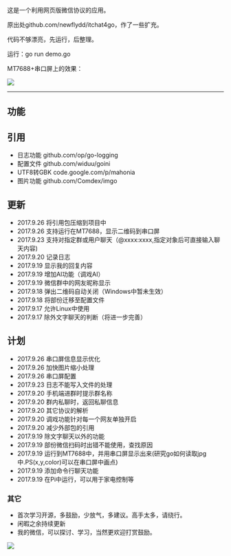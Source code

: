 这是一个利用网页版微信协议的应用。

原出处github.com/newflydd/itchat4go，作了一些扩充。

代码不够漂亮，先运行，后整理。

运行：go run demo.go

MT7688+串口屏上的效果：

![](https://github.com/soease/wx4go/blob/master/other/MT7688.jpg)

---

## 功能

## 引用
- 日志功能 github.com/op/go-logging
- 配置文件 github.com/widuu/goini
- UTF8转GBK code.google.com/p/mahonia
- 图片功能 github.com/Comdex/imgo

## 更新
- 2017.9.26 将引用包压缩到项目中
- 2017.9.26 支持运行在MT7688，显示二维码到串口屏
- 2017.9.23 支持对指定群或用户聊天（@xxxx:xxxx,指定对象后可直接输入聊天内容)
- 2017.9.20 记录日志
- 2017.9.19 显示我的回复内容
- 2017.9.19 增加AI功能（调戏AI）
- 2017.9.19 微信群中的网友昵称显示
- 2017.9.18 弹出二维码自动关闭（Windows中暂未生效）
- 2017.9.18 将部份迁移至配置文件
- 2017.9.17 允许Linux中使用
- 2017.9.17 除外文字聊天的判断（将进一步完善）

## 计划
- 2017.9.26 串口屏信息显示优化
- 2017.9.26 加快图片缩小处理
- 2017.9.26 串口屏配置
- 2017.9.23 日志不能写入文件的处理
- 2017.9.20 手机端进群时提示群名称
- 2017.9.20 群内私聊时，返回私聊信息
- 2017.9.20 其它协议的解析
- 2017.9.20 调戏功能针对每一个网友单独开启
- 2017.9.20 减少外部包的引用
- 2017.9.19 除文字聊天以外的功能
- 2017.9.19 部份微信扫码时出错不能使用，查找原因
- 2017.9.19 运行到MT7688中，并用串口屏显示出来(研究go如何读取jpg中.PS(x,y,color)可以在串口屏中画点)
- 2017.9.19 添加命令行聊天功能
- 2017.9.19 在Pi中运行，可以用于家电控制等
### 其它
- 首次学习开源，多鼓励，少放气，多建议。高手太多，请绕行。
- 闲暇之余持续更新
- 我的微信，可以探讨、学习，当然更欢迎打赏鼓励。

![](http://wyyyh.3322.org:88/static/upload/bigpic/20170919/1505787805515811601.jpg)
